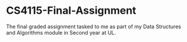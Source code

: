 # CS4115-Final-Assignment
The final graded assignment tasked to me as part of my Data Structures and Algorithms module in Second year at UL. 
